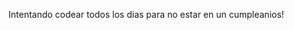 Intentando codear todos los dias para no estar en un cumpleanios!

<!---
Ler0v/Ler0v is a ✨ special ✨ repository because its `README.md` (this file) appears on your GitHub profile.
You can click the Preview link to take a look at your changes.
--->
